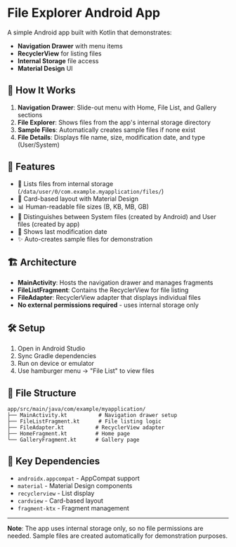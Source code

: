 # File Explorer Android App

A simple Android app built with Kotlin that demonstrates:

- **Navigation Drawer** with menu items
- **RecyclerView** for listing files
- **Internal Storage** file access
- **Material Design** UI

## 🚀 How It Works

1. **Navigation Drawer**: Slide-out menu with Home, File List, and Gallery sections
2. **File Explorer**: Shows files from the app's internal storage directory
3. **Sample Files**: Automatically creates sample files if none exist
4. **File Details**: Displays file name, size, modification date, and type (User/System)

## 📱 Features

- 📁 Lists files from internal storage (`/data/user/0/com.example.myapplication/files/`)
- 🎨 Card-based layout with Material Design
- 📊 Human-readable file sizes (B, KB, MB, GB)
- 🤖 Distinguishes between System files (created by Android) and User files (created by app)
- 📅 Shows last modification date
- ✨ Auto-creates sample files for demonstration

## 🏗️ Architecture

- **MainActivity**: Hosts the navigation drawer and manages fragments
- **FileListFragment**: Contains the RecyclerView for file listing
- **FileAdapter**: RecyclerView adapter that displays individual files
- **No external permissions required** - uses internal storage only

## 🛠️ Setup

1. Open in Android Studio
2. Sync Gradle dependencies
3. Run on device or emulator
4. Use hamburger menu → "File List" to view files

## 📂 File Structure

```
app/src/main/java/com/example/myapplication/
├── MainActivity.kt          # Navigation drawer setup
├── FileListFragment.kt      # File listing logic
├── FileAdapter.kt          # RecyclerView adapter
├── HomeFragment.kt         # Home page
└── GalleryFragment.kt      # Gallery page
```

## 🎯 Key Dependencies

- `androidx.appcompat` - AppCompat support
- `material` - Material Design components
- `recyclerview` - List display
- `cardview` - Card-based layout
- `fragment-ktx` - Fragment management

---

**Note**: The app uses internal storage only, so no file permissions are needed. Sample files are created automatically for demonstration purposes.
